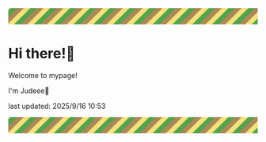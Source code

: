 <!-- Header image -->
<img src="./pokemon/pokemon_22.png" width="1000">

# Hi there!👋

Welcome to mypage!

I'm Judeee🐷

last updated: 2025/9/16 10:53

<!-- Footer image -->
<img src="./pokemon/pokemon_22.png" width="1000">
